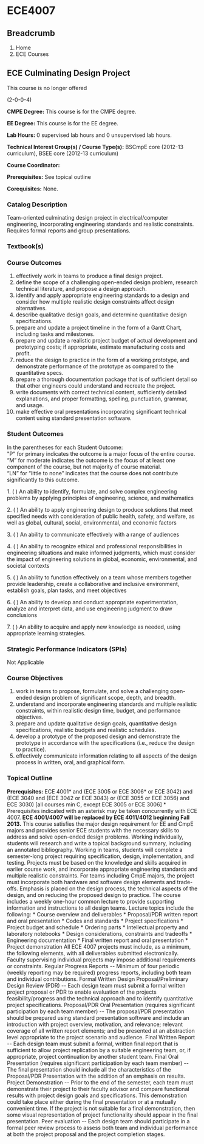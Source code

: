 #  ECE4007

## Breadcrumb

  1. Home
  2. ECE Courses

## ECE Culminating Design Project

This course is no longer offered

(2-0-0-4)

**CMPE Degree:** This course is for the CMPE degree.

**EE Degree:** This course is for the EE degree.

**Lab Hours:** 0 supervised lab hours and 0 unsupervised lab hours.

**Technical Interest Group(s) / Course Type(s):** BSCmpE core (2012-13
curriculum), BSEE core (2012-13 curriculum)

**Course Coordinator:**

**Prerequisites:** See topical outline

**Corequisites:** None.

### Catalog Description

Team-oriented culminating design project in electrical/computer engineering,
incorporating engineering standards and realistic constraints. Requires formal
reports and group presentations.

### Textbook(s)

### Course Outcomes

  1. effectively work in teams to produce a final design project.
  2. define the scope of a challenging open-ended design problem, research technical literature, and propose a design approach.
  3. identify and apply appropriate engineering standards to a design and consider how multiple realistic design constraints affect design alternatives.
  4. describe qualitative design goals, and determine quantitative design specifications.
  5. prepare and update a project timeline in the form of a Gantt Chart, including tasks and milestones.
  6. prepare and update a realistic project budget of actual development and prototyping costs; if appropriate, estimate manufacturing costs and profit.
  7. reduce the design to practice in the form of a working prototype, and demonstrate performance of the prototype as compared to the quantitative specs.
  8. prepare a thorough documentation package that is of sufficient detail so that other engineers could understand and recreate the project.
  9. write documents with correct technical content, sufficiently detailed explanations, and proper formatting, spelling, punctuation, grammar, and usage.
  10. make effective oral presentations incorporating significant technical content using standard presentation software.

### Student Outcomes

In the parentheses for each Student Outcome:  
"P" for primary indicates the outcome is a major focus of the entire course.  
“M” for moderate indicates the outcome is the focus of at least one component
of the course, but not majority of course material.  
“LN” for “little to none” indicates that the course does not contribute
significantly to this outcome.

1\. ( ) An ability to identify, formulate, and solve complex engineering
problems by applying principles of engineering, science, and mathematics

2\. ( ) An ability to apply engineering design to produce solutions that meet
specified needs with consideration of public health, safety, and welfare, as
well as global, cultural, social, environmental, and economic factors

3\. ( ) An ability to communicate effectively with a range of audiences

4\. ( ) An ability to recognize ethical and professional responsibilities in
engineering situations and make informed judgments, which must consider the
impact of engineering solutions in global, economic, environmental, and
societal contexts

5\. ( ) An ability to function effectively on a team whose members together
provide leadership, create a collaborative and inclusive environment,
establish goals, plan tasks, and meet objectives

6\. ( ) An ability to develop and conduct appropriate experimentation, analyze
and interpret data, and use engineering judgment to draw conclusions

7\. ( ) An ability to acquire and apply new knowledge as needed, using
appropriate learning strategies.

### Strategic Performance Indicators (SPIs)

Not Applicable

### Course Objectives

  1. work in teams to propose, formulate, and solve a challenging open-ended design problem of significant scope, depth, and breadth.
  2. understand and incorporate engineering standards and multiple realistic constraints, within realistic design time, budget, and performance objectives.
  3. prepare and update qualitative design goals, quantitative design specifications, realistic budgets and realistic schedules.
  4. develop a prototype of the proposed design and demonstrate the prototype in accordance with the specifications (i.e., reduce the design to practice).
  5. effectively communicate information relating to all aspects of the design process in written, oral, and graphical form.

### Topical Outline

**Prerequisites:** ECE 4001* and (ECE 3005 or ECE 3006* or ECE 3042) and (ECE
3040 and (ECE 3042 or ECE 3043) or (ECE 3055 or ECE 3056) and ECE 3030) [all
courses min C, except ECE 3005 or ECE 3006] * Prerequisites indicated with an
asterisk may be taken concurrently with ECE 4007. **ECE 4001/4007 will be
replaced by ECE 4011/4012 beginning Fall 2013.** This course satisfies the
major design requirement for EE and CmpE majors and provides senior ECE
students with the necessary skills to address and solve open-ended design
problems. Working individually, students will research and write a topical
background summary, including an annotated bibliography. Working in teams,
students will complete a semester-long project requiring specification,
design, implementation, and testing. Projects must be based on the knowledge
and skills acquired in earlier course work, and incorporate appropriate
engineering standards and multiple realistic constraints. For teams including
CmpE majors, the project must incorporate both hardware and software design
elements and trade-offs. Emphasis is placed on the design process, the
technical aspects of the design, and on reducing the proposed design to
practice. The course includes a weekly one-hour common lecture to provide
supporting information and instructions to all design teams. Lecture topics
include the following: * Course overview and deliverables * Proposal/PDR
written report and oral presentation * Codes and standards * Project
specifications * Project budget and schedule * Ordering parts * Intellectual
property and laboratory notebooks * Design considerations, constraints and
tradeoffs * Engineering documentation * Final written report and oral
presentation * Project demonstration All ECE 4007 projects must include, as a
minimum, the following elements, with all deliverables submitted
electronically. Faculty supervising individual projects may impose additional
requirements or constraints. Regular Progress Reports -- Minimum of four
periodic (weekly reporting may be required) progress reports, including both
team and individual contributions. Formal Written Design Proposal/Preliminary
Design Review (PDR) -- Each design team must submit a formal written project
proposal or PDR to enable evaluation of the projects feasibility/progress and
the technical approach and to identify quantitative project specifications.
Proposal/PDR Oral Presentation (requires significant participation by each
team member) -- The proposal/PDR presentation should be prepared using
standard presentation software and include an introduction with project
overview, motivation, and relevance; relevant coverage of all written report
elements; and be presented at an abstraction level appropriate to the project
scenario and audience. Final Written Report -- Each design team must submit a
formal, written final report that is sufficient to allow project replication
by a suitable engineering team, or, if appropriate, project continuation by
another student team. Final Oral Presentation (requires significant
participation by each team member) -- The final presentation should include
all the characteristics of the Proposal/PDR Presentation with the addition of
an emphasis on results. Project Demonstration -- Prior to the end of the
semester, each team must demonstrate their project to their faculty advisor
and compare functional results with project design goals and specifications.
This demonstration could take place either during the final presentation or at
a mutually convenient time. If the project is not suitable for a final
demonstration, then some visual representation of project functionality should
appear in the final presentation. Peer evaluation -- Each design team should
participate in a formal peer review process to assess both team and individual
performance at both the project proposal and the project completion stages.

